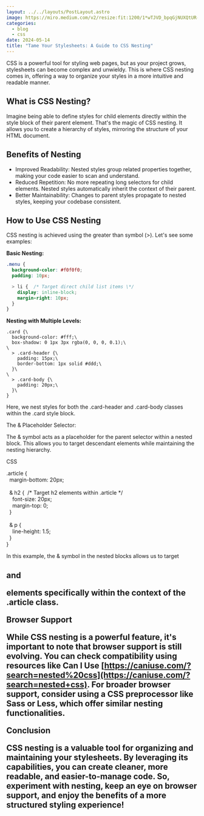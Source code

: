 ```yaml
---
layout: ../../layouts/PostLayout.astro
image: https://miro.medium.com/v2/resize:fit:1200/1*wTJVD_bpqGjNUXQtUR-1sg.png
categories:
  - blog
  - css
date: 2024-05-14
title: "Tame Your Stylesheets: A Guide to CSS Nesting"
---
```

CSS is a powerful tool for styling web pages, but as your project grows, stylesheets can become complex and unwieldy. This is where CSS nesting comes in, offering a way to organize your styles in a more intuitive and readable manner.

## What is CSS Nesting?

Imagine being able to define styles for child elements directly within the style block of their parent element. That's the magic of CSS nesting. It allows you to create a hierarchy of styles, mirroring the structure of your HTML document.

## Benefits of Nesting

* Improved Readability: Nested styles group related properties together, making your code easier to scan and understand.
* Reduced Repetition: No more repeating long selectors for child elements. Nested styles automatically inherit the context of their parent.
* Better Maintainability: Changes to parent styles propagate to nested styles, keeping your codebase consistent.

## How to Use CSS Nesting

CSS nesting is achieved using the greater than symbol (>). Let's see some examples:

**Basic Nesting:**



```css
.menu {
  background-color: #f0f0f0;
  padding: 10px;

  > li {  /* Target direct child list items \*/
    display: inline-block;
    margin-right: 10px;
  }
}
```

**Nesting with Multiple Levels:**





```
.card {\
  background-color: #fff;\
  box-shadow: 0 1px 3px rgba(0, 0, 0, 0.1);\
\
  > .card-header {\
    padding: 15px;\
    border-bottom: 1px solid #ddd;\
  }\
\
  > .card-body {\
    padding: 20px;\
  }\
}
```

Here, we nest styles for both the .card-header and .card-body classes within the .card style block.

The & Placeholder Selector:

The & symbol acts as a placeholder for the parent selector within a nested block. This allows you to target descendant elements while maintaining the nesting hierarchy.

CSS

.article {\
  margin-bottom: 20px;\
\
  & h2 {  /\* Target h2 elements within .article \*/\
    font-size: 20px;\
    margin-top: 0;\
  }\
\
  & p {\
    line-height: 1.5;\
  }\
}

In this example, the & symbol in the nested blocks allows us to target <h2> and <p> elements specifically within the context of the .article class.

Browser Support

While CSS nesting is a powerful feature, it's important to note that browser support is still evolving. You can check compatibility using resources like Can I Use [https://caniuse.com/?search=nested%20css](https://caniuse.com/?search=nested+css). For broader browser support, consider using a CSS preprocessor like Sass or Less, which offer similar nesting functionalities.

Conclusion

CSS nesting is a valuable tool for organizing and maintaining your stylesheets. By leveraging its capabilities, you can create cleaner, more readable, and easier-to-manage code. So, experiment with nesting, keep an eye on browser support, and enjoy the benefits of a more structured styling experience!

<!--EndFragment-->
